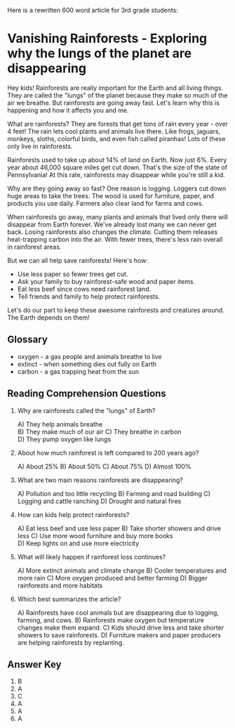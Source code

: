 Here is a rewritten 600 word article for 3rd grade students:

# Vanishing Rainforests - Exploring why the lungs of the planet are disappearing

Hey kids! Rainforests are really important for the Earth and all living things. They are called the "lungs" of the planet because they make so much of the air we breathe. But rainforests are going away fast. Let's learn why this is happening and how it affects you and me.

What are rainforests? They are forests that get tons of rain every year - over 4 feet! The rain lets cool plants and animals live there. Like frogs, jaguars, monkeys, sloths, colorful birds, and even fish called piranhas! Lots of these only live in rainforests.

Rainforests used to take up about 14% of land on Earth. Now just 6%. Every year about 46,000 square miles get cut down. That's the size of the state of Pennsylvania! At this rate, rainforests may disappear while you're still a kid.

Why are they going away so fast? One reason is logging. Loggers cut down huge areas to take the trees. The wood is used for furniture, paper, and products you use daily. Farmers also clear land for farms and cows. 

When rainforests go away, many plants and animals that lived only there will disappear from Earth forever. We've already lost many we can never get back. Losing rainforests also changes the climate. Cutting them releases heat-trapping carbon into the air. With fewer trees, there's less rain overall in rainforest areas.

But we can all help save rainforests! Here's how:

- Use less paper so fewer trees get cut.
- Ask your family to buy rainforest-safe wood and paper items. 
- Eat less beef since cows need rainforest land.
- Tell friends and family to help protect rainforests.

Let's do our part to keep these awesome rainforests and creatures around. The Earth depends on them!

## Glossary

- oxygen - a gas people and animals breathe to live
- extinct - when something dies out fully on Earth
- carbon - a gas trapping heat from the sun  

## Reading Comprehension Questions

1. Why are rainforests called the "lungs" of Earth?

    A) They help animals breathe   
    B) They make much of our air
    C) They breathe in carbon  
    D) They pump oxygen like lungs

2. About how much rainforest is left compared to 200 years ago?

    A) About 25% 
    B) About 50%
    C) About 75%
    D) Almost 100%  

3. What are two main reasons rainforests are disappearing?

    A) Pollution and too little recycling
    B) Farming and road building
    C) Logging and cattle ranching 
    D) Drought and natural fires  

4. How can kids help protect rainforests?

    A) Eat less beef and use less paper
    B) Take shorter showers and drive less
    C) Use more wood furniture and buy more books   
    D) Keep lights on and use more electricity

5. What will likely happen if rainforest loss continues?

    A) More extinct animals and climate change
    B) Cooler temperatures and more rain
    C) More oxygen produced and better farming
    D) Bigger rainforests and more habitats  

6. Which best summarizes the article?

    A) Rainforests have cool animals but are disappearing due to logging, farming, and cows. 
    B) Rainforests make oxygen but temperature changes make them expand.
    C) Kids should drive less and take shorter showers to save rainforests.
    D) Furniture makers and paper producers are helping rainforests by replanting.

## Answer Key

1. B
2. A  
3. C
4. A
5. A
6. A